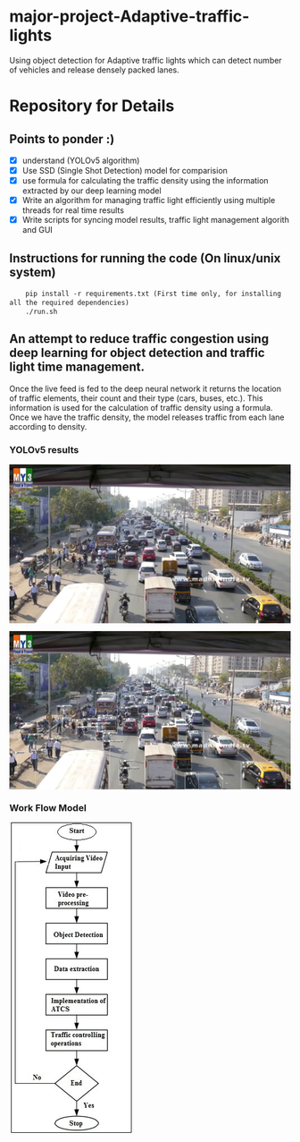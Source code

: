 # major-project-Adaptive-traffic-lights
Using object detection for Adaptive traffic lights which can detect number of vehicles and release densely packed lanes.

# Repository for Details

## Points to ponder :)

- [x] understand (YOLOv5 algorithm)
- [X] Use SSD (Single Shot Detection) model for comparision
- [x] use formula for calculating the traffic density using the information extracted by our deep learning model
- [x] Write an algorithm for managing traffic light efficiently using multiple threads for real time results
- [x] Write scripts for syncing model results, traffic light management algorith and GUI 

## Instructions for running the code (On linux/unix system)

```
	pip install -r requirements.txt (First time only, for installing all the required dependencies)
	./run.sh
```


## An attempt to reduce traffic congestion using deep learning for object detection and traffic light time management.

Once the live feed is fed to the deep neural network it returns the location of traffic elements, their count and their type (cars, buses, etc.). This information is used for the calculation of traffic density using a formula. Once we have the traffic density, the model releases traffic from each lane according to density.



### YOLOv5 results

<img
	src=./east.jpg
	align="center"
/>

<img
	src=./east_bbox.jpg
	align="center"
/>

### Work Flow Model

<img
	src=./workflow.JPG
	align="center"
/>

